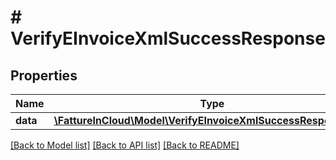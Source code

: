 # # VerifyEInvoiceXmlSuccessResponse

## Properties

Name | Type | Description | Notes
------------ | ------------- | ------------- | -------------
**data** | [**\FattureInCloud\Model\VerifyEInvoiceXmlSuccessResponseData**](VerifyEInvoiceXmlSuccessResponseData.md) |  | [optional]

[[Back to Model list]](../../README.md#models) [[Back to API list]](../../README.md#endpoints) [[Back to README]](../../README.md)
